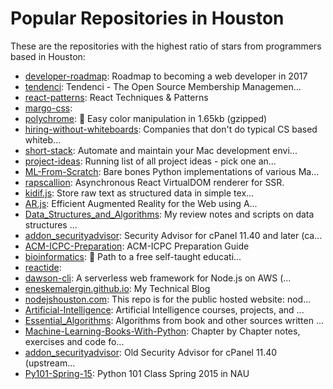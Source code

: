 # Popular Repositories in Houston

These are the repositories with the highest ratio of stars from programmers based in Houston:

- [developer-roadmap](https://github.com/kamranahmedse/developer-roadmap): Roadmap to becoming a web developer in 2017
- [tendenci](https://github.com/tendenci/tendenci): Tendenci - The Open Source Membership Managemen...
- [react-patterns](https://github.com/vasanthk/react-patterns): React Techniques & Patterns 
- [margo-css](https://github.com/t3patterson/margo-css): 
- [polychrome](https://github.com/cdonohue/polychrome): 🎨 Easy color manipulation in 1.65kb (gzipped)
- [hiring-without-whiteboards](https://github.com/poteto/hiring-without-whiteboards): Companies that don't do typical CS based whiteb...
- [short-stack](https://github.com/poetic/short-stack): Automate and maintain your Mac development envi...
- [project-ideas](https://github.com/sketch-city/project-ideas): Running list of all project ideas - pick one an...
- [ML-From-Scratch](https://github.com/eriklindernoren/ML-From-Scratch): Bare bones Python implementations of various Ma...
- [rapscallion](https://github.com/FormidableLabs/rapscallion): Asynchronous React VirtualDOM renderer for SSR.
- [kidif.js](https://github.com/oakmac/kidif.js): Store raw text as structured data in simple tex...
- [AR.js](https://github.com/jeromeetienne/AR.js): Efficient Augmented Reality for the Web using A...
- [Data_Structures_and_Algorithms](https://github.com/eneskemalergin/Data_Structures_and_Algorithms): My review notes and scripts on data structures ...
- [addon_securityadvisor](https://github.com/CpanelInc/addon_securityadvisor): Security Advisor for cPanel 11.40 and later (ca...
- [ACM-ICPC-Preparation](https://github.com/NAU-ACM/ACM-ICPC-Preparation): ACM-ICPC Preparation Guide
- [bioinformatics](https://github.com/open-source-society/bioinformatics): :microscope: Path to a free self-taught educati...
- [reactide](https://github.com/reactide/reactide): 
- [dawson-cli](https://github.com/dawson-org/dawson-cli): A serverless web framework for Node.js on AWS (...
- [eneskemalergin.github.io](https://github.com/eneskemalergin/eneskemalergin.github.io): My Technical Blog
- [nodejshouston.com](https://github.com/NodejsHouston/nodejshouston.com): This repo is for the public hosted website: nod...
- [Artificial-Intelligence](https://github.com/NAU-ACM/Artificial-Intelligence): Artificial Intelligence courses, projects, and ...
- [Essential_Algorithms](https://github.com/eneskemalergin/Essential_Algorithms): Algorithms from book and other sources written ...
- [Machine-Learning-Books-With-Python](https://github.com/tdpetrou/Machine-Learning-Books-With-Python): Chapter by Chapter notes, exercises and code fo...
- [addon_securityadvisor](https://github.com/bdraco/addon_securityadvisor): Old Security Advisor for cPanel 11.40 (upstream...
- [Py101-Spring-15](https://github.com/NAU-Python-Class/Py101-Spring-15): Python 101 Class Spring 2015 in NAU
